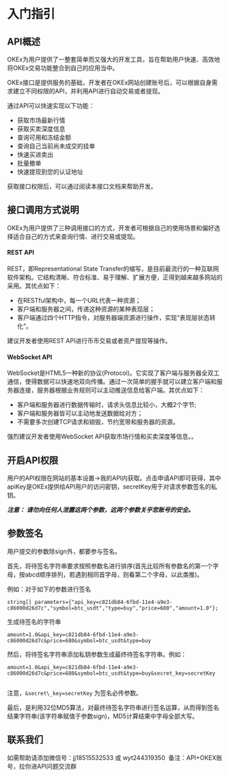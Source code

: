 # 入门指引    

## API概述    

OKEx为用户提供了一整套简单而又强大的开发工具，旨在帮助用户快速、高效地将OKEx交易功能整合到自己的应用当中。    

OKEx接口是提供服务的基础，开发者在OKEx网站创建账号后，可以根据自身需求建立不同权限的API，并利用API进行自动交易或者提现。   

通过API可以快速实现以下功能：    
- 获取市场最新行情    
- 获取买卖深度信息    
- 查询可用和冻结金额    
- 查询自己当前尚未成交的挂单    
- 快速买进卖出    
- 批量撤单    
- 快速提现到您的认证地址    

获取接口权限后，可以通过阅读本接口文档来帮助开发。    
    
## 接口调用方式说明    

OKEx为用户提供了三种调用接口的方式，开发者可根据自己的使用场景和偏好选择适合自己的方式来查询行情、进行交易或提现。    

#### REST API    

REST，即Representational State Transfer的缩写，是目前最流行的一种互联网软件架构。它结构清晰、符合标准、易于理解、扩展方便，正得到越来越多网站的采用。其优点如下：    
- 在RESTful架构中，每一个URL代表一种资源；    
- 客户端和服务器之间，传递这种资源的某种表现层；    
- 客户端通过四个HTTP指令，对服务器端资源进行操作，实现“表现层状态转化”。    

建议开发者使用REST API进行币币交易或者资产提现等操作。 

#### WebSocket API    

WebSocket是HTML5一种新的协议(Protocol)。它实现了客户端与服务器全双工通信，使得数据可以快速地双向传播。通过一次简单的握手就可以建立客户端和服务器连接，服务器根据业务规则可以主动推送信息给客户端。其优点如下：    
- 客户端和服务器进行数据传输时，请求头信息比较小，大概2个字节;    
- 客户端和服务器皆可以主动地发送数据给对方；    
- 不需要多次创建TCP请求和销毁，节约宽带和服务器的资源。    

强烈建议开发者使用WebSocket API获取市场行情和买卖深度等信息。。


## 开启API权限    

用户的API权限在网站的基本设置->我的API内获取。点击申请API即可获得，其中apiKey是OKEx提供给API用户的访问密钥，secretKey用于对请求参数签名的私钥。    

**_注意： 请勿向任何人泄露这两个参数，这两个参数关乎您账号的安全。_**    
     
## 参数签名    

用户提交的参数除sign外，都要参与签名。    

首先，将待签名字符串要求按照参数名进行排序(首先比较所有参数名的第一个字母，按abcd顺序排列，若遇到相同首字母，则看第二个字母，以此类推)。   

例如：对于如下的参数进行签名   

	string[] parameters={"api_key=c821db84-6fbd-11e4-a9e3-c86000d26d7c","symbol=btc_usdt","type=buy","price=680","amount=1.0"};     

生成待签名的字符串    

	amount=1.0&api_key=c821db84-6fbd-11e4-a9e3-c86000d26d7c&price=680&symbol=btc_usdt&type=buy    

然后，将待签名字符串添加私钥参数生成最终待签名字符串。例如：

	amount=1.0&api_key=c821db84-6fbd-11e4-a9e3-c86000d26d7c&price=680&symbol=btc_usdt&type=buy&secret_key=secretKey    

注意，`&secret\_key=secretKey` 为签名必传参数。   

最后，是利用32位MD5算法，对最终待签名字符串进行签名运算，从而得到签名结果字符串(该字符串赋值于参数sign)，MD5计算结果中字母全部大写。  

## 联系我们
如需帮助请添加微信号：jj18515532533 或 wyt244319350  备注：API+OKEX账号，拉你进API问题交流群
